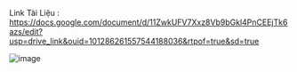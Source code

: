 Link Tài Liệu : https://docs.google.com/document/d/11ZwkUFV7Xxz8Vb9bGkl4PnCEEjTk6azs/edit?usp=drive_link&ouid=101286261557544188036&rtpof=true&sd=true

![image](https://github.com/Duc201/QLtruongmamnon/assets/128071699/1a7cee05-7db0-4743-afe4-82c6c39e60d9)
